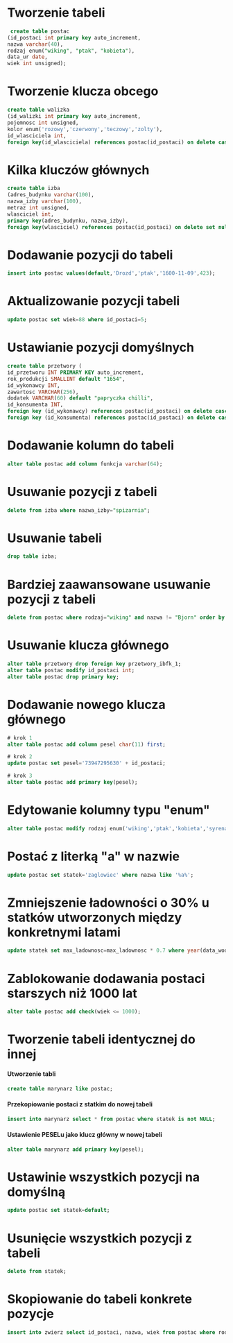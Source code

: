 # Tworzenie tabeli
```sql
 create table postac
(id_postaci int primary key auto_increment, 
nazwa varchar(40), 
rodzaj enum("wiking", "ptak", "kobieta"), 
data_ur date, 
wiek int unsigned);
```

# Tworzenie klucza obcego
```sql
create table walizka
(id_walizki int primary key auto_increment,
pojemnosc int unsigned,
kolor enum('rozowy','czerwony','teczowy','zolty'),
id_wlasciciela int,
foreign key(id_wlasciciela) references postac(id_postaci) on delete cascade);
```
# Kilka kluczów głównych
```sql
create table izba
(adres_budynku varchar(100),
nazwa_izby varchar(100),
metraz int unsigned,
wlasciciel int,
primary key(adres_budynku, nazwa_izby),
foreign key(wlasciciel) references postac(id_postaci) on delete set null);
```
# Dodawanie pozycji do tabeli
```sql
insert into postac values(default,'Drozd','ptak','1600-11-09',423);
```
# Aktualizowanie pozycji tabeli
```sql
update postac set wiek=88 where id_postaci=5;
```
# Ustawianie pozycji domyślnych
```sql
create table przetwory (
id_przetworu INT PRIMARY KEY auto_increment, 
rok_produkcji SMALLINT default "1654", 
id_wykonawcy INT, 
zawartosc VARCHAR(256), 
dodatek VARCHAR(60) default "papryczka chilli",
id_konsumenta INT, 
foreign key (id_wykonawcy) references postac(id_postaci) on delete cascade, 
foreign key (id_konsumenta) references postac(id_postaci) on delete cascade);
```
# Dodawanie kolumn do tabeli
```sql
alter table postac add column funkcja varchar(64);
```
# Usuwanie pozycji z tabeli
```sql
delete from izba where nazwa_izby="spizarnia";
```
# Usuwanie tabeli
```sql
drop table izba;
```
# Bardziej zaawansowane usuwanie pozycji z tabeli
```sql
delete from postac where rodzaj="wiking" and nazwa != "Bjorn" order by data_ur asc limit 2;
```

# Usuwanie klucza głównego
```sql
alter table przetwory drop foreign key przetwory_ibfk_1;
alter table postac modify id_postaci int;
alter table postac drop primary key;
```
# Dodawanie nowego klucza głównego
```sql
# krok 1
alter table postac add column pesel char(11) first;

# krok 2
update postac set pesel='73947295630' + id_postaci;

# krok 3
alter table postac add primary key(pesel);
```

# Edytowanie kolumny typu "enum"
```sql
alter table postac modify rodzaj enum('wiking','ptak','kobieta','syrena');
```
# Postać z literką "a" w nazwie
```sql
update postac set statek='zaglowiec' where nazwa like '%a%';
```
# Zmniejszenie ładowności o 30% u statków utworzonych między konkretnymi latami 
```sql
update statek set max_ladownosc=max_ladownosc * 0.7 where year(data_wodowania) between 1901 and 2000;
```
# Zablokowanie dodawania postaci starszych niż 1000 lat
```sql
alter table postac add check(wiek <= 1000);
```
# Tworzenie tabeli identycznej do innej
#### Utworzenie tabli
```sql
create table marynarz like postac;
```
#### Przekopiowanie postaci z statkim do nowej tabeli
```sql
insert into marynarz select * from postac where statek is not NULL;
```
#### Ustawienie PESELu jako klucz główny w nowej tabeli
```sql
alter table marynarz add primary key(pesel);
```
# Ustawinie wszystkich pozycji na domyślną
```sql
update postac set statek=default;
```
# Usunięcie wszystkich pozycji z tabeli
```sql
delete from statek;
```
# Skopiowanie do tabeli konkrete pozycje
```sql
insert into zwierz select id_postaci, nazwa, wiek from postac where rodzaj='ptak' or rodzaj='syrena' or rodzaj='waz';
```
